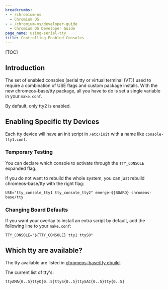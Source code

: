 ```yaml
---
breadcrumbs:
- - /chromium-os
  - Chromium OS
- - /chromium-os/developer-guide
  - Chromium OS Developer Guide
page_name: using-serial-tty
title: Controlling Enabled Consoles
---
```


[TOC]

## Introduction

The set of enabled consoles (serial tty or virtual terminal (VT)) used to
require a combination of USE flags and custom package installs. With the new
chromeos-base/tty package, all you have to do is set a single variable in your
`make.conf`.

By default, only tty2 is enabled.

## Enabling Specific tty Devices

Each tty device will have an init script in `/etc/init` with a name like
`console-tty1.conf`.

### Temporary Testing

You can declare which console to activate through the `TTY_CONSOLE` expanded
flag.

If you do not want to rebuild the whole system, you can just rebuild
chromeos-base/tty with the right flag:

```none
USE="tty_console_tty1 tty_console_tty2" emerge-${BOARD} chromeos-base/tty
```

### Changing Board Defaults

If you want your overlay to install an extra script by default, add the
following line to your `make.conf`:

```none
TTY_CONSOLE="${TTY_CONSOLE} tty1 ttyS0"
```

## Which tty are available?

The tty available are listed in [chromeos-base/tty
ebuild](https://chromium.googlesource.com/chromiumos/overlays/chromiumos-overlay/+/HEAD/chromeos-base/tty/tty-0.0.1.ebuild).

The current list of tty's:

```none
ttyAMA{0..5}ttyO{0..5}ttyS{0..5}ttySAC{0..5}tty{0..5}
```